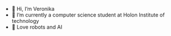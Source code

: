 - 👋 Hi, I’m Veronika
- 🌱 I’m currently a computer science student at Holon Institute of technology
- 🦾 Love robots and AI 

<!---
veronika8597/veronika8597 is a ✨ special ✨ repository because its `README.md` (this file) appears on your GitHub profile.
You can click the Preview link to take a look at your changes.
--->
